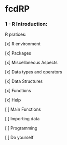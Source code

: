 # fcdRP

### 1 - R Introduction:
  R pratices:
  
  [x] R environment
  
  [x] Packages
  
  [x] Miscellaneous Aspects
  
  [x] Data types and operators
  
  [x] Data Structures
  
  [x] Functions
  
  [x] Help
  
  [ ] Main Functions
  
  [ ] Importing data
  
  [ ] Programming
  
  [ ] Do yourself
